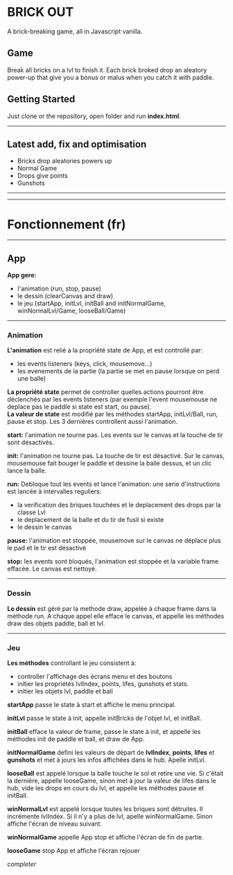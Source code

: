 # BRICK OUT
A brick-breaking game, all in Javascript vanilla.

## Game
Break all bricks on a lvl to finish it. Each brick broked drop an aleatory power-up that give you a bonus or malus when you catch it with paddle.

## Getting Started
Just clone or the repository, open folder and run **index.html**. 

***
## Latest add, fix and optimisation
- Bricks drop aleatories powers up   
- Normal Game  
- Drops give points  
- Gunshots
 
----------------------------------------------
----------------------------------------------
# Fonctionnement (fr)
----------------------------------------------
## App

**App gere:**
- l'animation   (run, stop, pause)
- le dessin     (clearCanvas and draw)
- le jeu        (startApp, initLvl, initBall and initNormalGame, winNormalLvl/Game, looseBall/Game)
----------------------------------------------
### Animation
**L'animation** est relié a la propriété state de App, et est controllé par:
- les events listeners (keys, click, mousemove...)
- les evenements de la partie (la partie se met en pause lorsque on perd une balle)

**La propriété state** permet de controller quelles actions pourront être déclenchés par les events listeners (par exemple l'event mousemouse ne deplace pas le paddle si state est start, ou pause).  
**La valeur de state** est modifié par les méthodes startApp, initLvl/Ball, run, pause et stop. Les 3 dernières controllent aussi l'animation.  

**start:** l'animation ne tourne pas. Les events sur le canvas et la touche de tir sont désactivés.  

**init:** l'animation ne tourne pas. La touche de tir est désactivé. Sur le canvas, mousemouse fait bouger le paddle et dessine la balle dessus, et un clic lance la balle.  

**run:** Debloque tout les events et lance l'animation: une serie d'instructions est lancée à intervalles reguliers: 
- la verification des briques touchées et le deplacement des drops par la classe Lvl 
- le deplacement de la balle et du tir de fusil si existe
- le dessin le canvas

**pause:** l'animation est stoppée, mousemove sur le canvas ne déplace plus le pad et le tir est désactivé 

**stop:** les events sont bloqués, l'animation est stoppée et la variable frame effacée. Le canvas est nettoyé.

----------------------------------------------
### Dessin
**Le dessin** est géré par la methode draw, appelée à chaque frame dans la méthode run. A chaque appel elle efface le canvas, et appelle les méthodes draw des objets paddle, ball et lvl. 

----------------------------------------------
### Jeu
**Les méthodes** controllant le jeu consistent à:
- controller l'affichage des écrans menu et des boutons
- initier les propriétés lvlIndex, points, lifes, gunshots et stats.
- initier les objets lvl, paddle et ball

**startApp** passe le state à start et affiche le menu principal.  


**initLvl** passe le state à init, appelle initBricks de l'objet lvl, et initBall.  

**initBall** efface la valeur de frame, passe le state à init, et appelle les méthodes init de paddle et ball, et draw de App.  

**initNormalGame** defini les valeurs de départ de **lvlIndex**, **points**, **lifes** et **gunshots** et met à jours les infos affichées dans le hub. Apelle initLvl. 


**looseBall** est appelé lorsque la balle touche le sol et retire une vie. Si c'était la dernière, appelle looseGame, sinon met à jour la valeur de lifes dans le hub, vide les drops en cours du lvl, et appelle les méthodes pause et initBall.  


**winNormalLvl** est appelé lorsque toutes les briques sont détruites. Il incrémente lvlIndex. Si il n'y a plus de lvl, apelle winNormalGame. Sinon affiche l'écran de niveau suivant.  

**winNormalGame** appelle App stop et affiche l'écran de fin de partie.  

**looseGame** stop App et affiche l'écran rejouer


*completer*